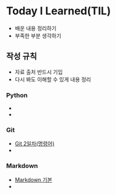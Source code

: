 # Today I Learned(TIL)
- 배운 내용 정리하기
- 부족한 부분 생각하기

## 작성 규칙
- 자료 출처 반드시 기입
- 다시 봐도 이해할 수 있게 내용 정리

### Python
- 
-
### Git
- [Git 2일차(명령어)](https://github.com/PHJoon/TIL.git\git-02.md)
-
### Markdown
- [Markdown 기본](https://github.com/PHJoon/TIL.git\markdown.md)
-
